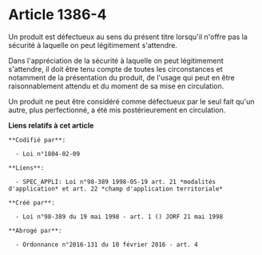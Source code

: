 # Article 1386-4

Un produit est défectueux au sens du présent titre lorsqu'il n'offre pas la sécurité à laquelle on peut légitimement
s'attendre.

Dans l'appréciation de la sécurité à laquelle on peut légitimement s'attendre, il doit être tenu compte de toutes les
circonstances et notamment de la présentation du produit, de l'usage qui peut en être raisonnablement attendu et du moment de
sa mise en circulation.

Un produit ne peut être considéré comme défectueux par le seul fait qu'un autre, plus perfectionné, a été mis postérieurement
en circulation.

**Liens relatifs à cet article**

	**Codifié par**:

	  - Loi n°1804-02-09

	**Liens**:

	  - SPEC_APPLI: Loi n°98-389 1998-05-19 art. 21 *modalités d'application* et art. 22 *champ d'application territoriale*

	**Créé par**:

	  - Loi n°98-389 du 19 mai 1998 - art. 1 () JORF 21 mai 1998

	**Abrogé par**:

	  - Ordonnance n°2016-131 du 10 février 2016 - art. 4
